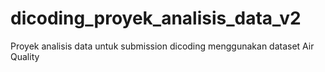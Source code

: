 # dicoding_proyek_analisis_data_v2
Proyek analisis data untuk submission dicoding menggunakan dataset Air Quality
